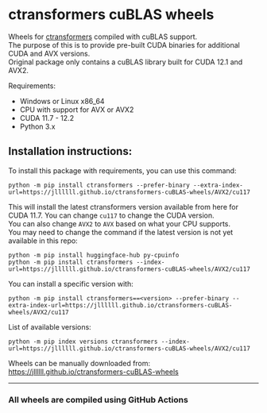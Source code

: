 # ctransformers cuBLAS wheels
Wheels for [ctransformers](https://github.com/marella/ctransformers) compiled with cuBLAS support.  
The purpose of this is to provide pre-built CUDA binaries for additional CUDA and AVX versions.  
Original package only contains a cuBLAS library built for CUDA 12.1 and AVX2.

Requirements:
- Windows or Linux x86_64
- CPU with support for AVX or AVX2
- CUDA 11.7 - 12.2
- Python 3.x

Installation instructions:
---
To install this package with requirements, you can use this command:
```
python -m pip install ctransformers --prefer-binary --extra-index-url=https://jllllll.github.io/ctransformers-cuBLAS-wheels/AVX2/cu117
```
This will install the latest ctransformers version available from here for CUDA 11.7. You can change `cu117` to change the CUDA version.  
You can also change `AVX2` to `AVX` based on what your CPU supports.  
You may need to change the command if the latest version is not yet available in this repo:
```
python -m pip install huggingface-hub py-cpuinfo
python -m pip install ctransformers --index-url=https://jllllll.github.io/ctransformers-cuBLAS-wheels/AVX2/cu117
```

You can install a specific version with:
```
python -m pip install ctransformers==<version> --prefer-binary --extra-index-url=https://jllllll.github.io/ctransformers-cuBLAS-wheels/AVX2/cu117
```
List of available versions:
```
python -m pip index versions ctransformers --index-url=https://jllllll.github.io/ctransformers-cuBLAS-wheels/AVX2/cu117
```

Wheels can be manually downloaded from: https://jllllll.github.io/ctransformers-cuBLAS-wheels

---
### All wheels are compiled using GitHub Actions
